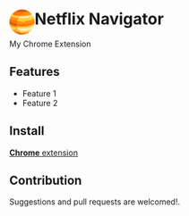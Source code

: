 # <img src="public/icons/icon_48.png" width="45" align="left"> Netflix Navigator

My Chrome Extension

## Features

- Feature 1
- Feature 2

## Install

[**Chrome** extension]() <!-- TODO: Add chrome extension link inside parenthesis -->

## Contribution

Suggestions and pull requests are welcomed!.

